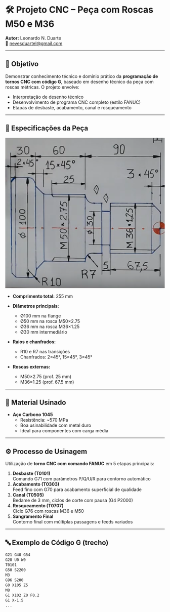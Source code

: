 # 🛠️ Projeto CNC – Peça com Roscas M50 e M36

**Autor:** Leonardo N. Duarte  
📧 nevesduartel@gmail.com 

---

## 🎯 Objetivo

Demonstrar conhecimento técnico e domínio prático da **programação de tornos CNC com código G**, baseado em desenho técnico da peça com roscas métricas. O projeto envolve:

- Interpretação de desenho técnico
- Desenvolvimento de programa CNC completo (estilo FANUC)
- Etapas de desbaste, acabamento, canal e rosqueamento

---

## 🧩 Especificações da Peça

![Desenho técnico da peça](ex05-desenho.png)


- **Comprimento total:** 255 mm  
- **Diâmetros principais:**
  - Ø100 mm na flange
  - Ø50 mm na rosca M50×2.75
  - Ø36 mm na rosca M36×1.25
  - Ø30 mm intermediário

- **Raios e chanfrados:**
  - R10 e R7 nas transições
  - Chanfrados: 2×45°, 15×45°, 3×45°

- **Roscas externas:**
  - M50×2.75 (prof. 25 mm)
  - M36×1.25 (prof. 67.5 mm)

---

## 🧱 Material Usinado

- **Aço Carbono 1045**
  - Resistência: ~570 MPa
  - Boa usinabilidade com metal duro
  - Ideal para componentes com carga média

---

## ⚙️ Processo de Usinagem

Utilização de **torno CNC com comando FANUC** em 5 etapas principais:

1. **Desbaste (T0101)**  
   Comando G71 com parâmetros P/Q/U/R para contorno automático  
2. **Acabamento (T0303)**  
   Feed fino com G70 para acabamento superficial de qualidade  
3. **Canal (T0505)**  
   Bedame de 3 mm, ciclos de corte com pausa (G4 P2000)  
4. **Rosqueamento (T0707)**  
   Ciclo G76 com roscas M36 e M50  
5. **Sangramento Final**  
   Contorno final com múltiplas passagens e feeds variados

---

## 🔤 Exemplo de Código G (trecho)

```gcode
G21 G40 G54
G28 U0 W0 
T0101
G50 S2200
M3
G96 S200
G0 X105 Z5
M8
G1 X102 Z0 F0.2
G1 X-1.5
...
